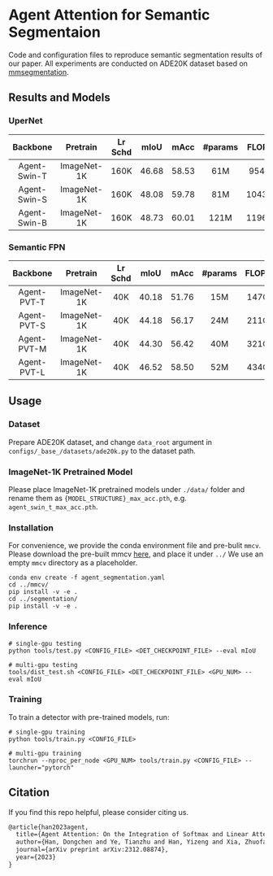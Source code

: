 # Agent Attention for Semantic Segmentaion

Code and configuration files to reproduce semantic segmentation results of our paper. All experiments are conducted on ADE20K dataset based on [mmsegmentation](https://github.com/open-mmlab/mmsegmentation/).

## Results and Models

### UperNet

| Backbone | Pretrain | Lr Schd | mIoU | mAcc | #params | FLOPs | config | model |
| :---: | :---: | :---: | :---: | :---: | :---: | :---: | :---: | :---: |
| Agent-Swin-T | ImageNet-1K | 160K | 46.68 | 58.53 | 61M | 954G | [config](configs/agent_swin/upernet_agent_swin_t_9-12-14-7.py) | [TsinghuaCloud](https://cloud.tsinghua.edu.cn/f/280481ee38024bce8364/?dl=1) |
| Agent-Swin-S | ImageNet-1K | 160K | 48.08 | 59.78 | 81M | 1043G | [config](configs/agent_swin/upernet_agent_swin_s_9-12-14-7.py) | [TsinghuaCloud]() |
| Agent-Swin-B | ImageNet-1K | 160K | 48.73 | 60.01 | 121M | 1196G | [config](configs/agent_swin/upernet_agent_swin_b_9-12-14-7.py) | [TsinghuaCloud]() |

### Semantic FPN

| Backbone | Pretrain | Lr Schd | mIoU | mAcc | #params | FLOPs | config | model |
| :---: | :---: | :---: | :---: | :---: | :---: | :---: | :---: | :---: |
| Agent-PVT-T | ImageNet-1K | 40K | 40.18 | 51.76 | 15M | 147G | [config](configs/agent_pvt/fpn_agent_pvt_t_12-16-28-28.py) | [TsinghuaCloud](https://cloud.tsinghua.edu.cn/f/5e7bf988b4b74efe8654/?dl=1) |
| Agent-PVT-S | ImageNet-1K | 40K | 44.18 | 56.17 | 24M | 211G | [config](configs/agent_pvt/fpn_agent_pvt_s_12-16-28-28.py) | [TsinghuaCloud](https://cloud.tsinghua.edu.cn/f/11332fa565e443678e4c/?dl=1) |
| Agent-PVT-M | ImageNet-1K | 40K | 44.30 | 56.42 | 40M | 321G | [config](configs/agent_pvt/fpn_agent_pvt_m_12-16-28-28.py) | [TsinghuaCloud]() |
| Agent-PVT-L | ImageNet-1K | 40K | 46.52 | 58.50 | 52M | 434G | [config](configs/agent_pvt/fpn_agent_pvt_l_12-16-28-28.py) | [TsinghuaCloud](https://cloud.tsinghua.edu.cn/f/0da8b58581214f85974f/?dl=1) |

## Usage

### Dataset

Prepare ADE20K dataset, and change `data_root` argument in `configs/_base_/datasets/ade20k.py` to the dataset path.

### ImageNet-1K Pretrained Model

Please place ImageNet-1K pretrained models under `./data/` folder and rename them as `{MODEL_STRUCTURE}_max_acc.pth`, e.g. `agent_swin_t_max_acc.pth`.

### Installation

For convenience, we provide the conda environment file and pre-bulit `mmcv`.
Please download the pre-built mmcv [here](https://cloud.tsinghua.edu.cn/d/b9bb25fcdc49430c9d87/), and place it under `../` 
We use an empty `mmcv` directory as a placeholder.
```
conda env create -f agent_segmentation.yaml
cd ../mmcv/
pip install -v -e .
cd ../segmentation/
pip install -v -e .
```

### Inference

```
# single-gpu testing
python tools/test.py <CONFIG_FILE> <DET_CHECKPOINT_FILE> --eval mIoU

# multi-gpu testing
tools/dist_test.sh <CONFIG_FILE> <DET_CHECKPOINT_FILE> <GPU_NUM> --eval mIoU
```

### Training

To train a detector with pre-trained models, run:
```
# single-gpu training
python tools/train.py <CONFIG_FILE>

# multi-gpu training
torchrun --nproc_per_node <GPU_NUM> tools/train.py <CONFIG_FILE> --launcher="pytorch"
```

## Citation

If you find this repo helpful, please consider citing us.

```latex
@article{han2023agent,
  title={Agent Attention: On the Integration of Softmax and Linear Attention},
  author={Han, Dongchen and Ye, Tianzhu and Han, Yizeng and Xia, Zhuofan and Song, Shiji and Huang, Gao},
  journal={arXiv preprint arXiv:2312.08874},
  year={2023}
}
```
